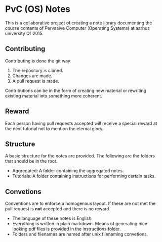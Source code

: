 # PvC (OS) Notes
This is a collaborative project of creating a note library documenting the
course contents of Pervasive Computer (Operating Systems) at aarhus university
Q1 2015.

## Contributing
Contributing is done the git way:

1. The repository is cloned.
2. Changes are made.
3. A pull request is made.

Contributions can be in the form of creating new material or rewriting existing
material into something more coherent.

## Reward
Each person having pull requests accepted will receive a special reward at the
next tutorial not to mention the eternal glory.

## Structure
A basic structure for the notes are provided. The following are the folders
that should be in the root.

* Aggregated: A folder containing the aggregated notes.
* Tutorials: A folder containing instructions for performing certain tasks.


## Convetions
Conventions are to enforce a homogenous layout. If these are not met the pull
request is __not__ accepted and there is no reward.

* The language of these notes is English
* Everything is written in plain markdown. Means of generating nice looking
  pdf files is provided in the instructions folder.
* Folders and filenames are named after unix filenaming convetions.
